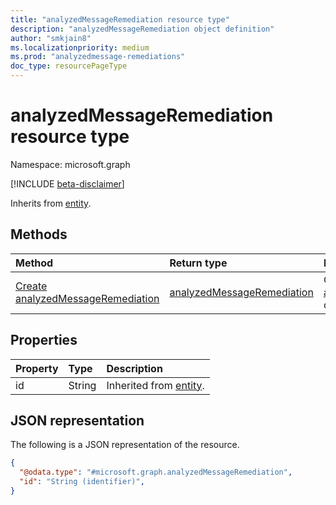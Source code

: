 ```yaml
---
title: "analyzedMessageRemediation resource type"
description: "analyzedMessageRemediation object definition"
author: "smkjain8"
ms.localizationpriority: medium
ms.prod: "analyzedmessage-remediations"
doc_type: resourcePageType
---
```


# analyzedMessageRemediation resource type

Namespace: microsoft.graph

[!INCLUDE [beta-disclaimer](../../includes/beta-disclaimer.md)]

Inherits from [entity](../resources/entity.md).

## Methods
|Method|Return type|Description|
|:---|:---|:---|
|[Create analyzedMessageRemediation](../api/analyzedmessageremediation-post-analyzedmessageremediations.md)|[analyzedMessageRemediation](../resources/analyzedmessageremediation.md)|Create a new [analyzedMessageRemediation](../resources/analyzedmessageremediation.md) object.|


## Properties
|Property|Type|Description|
|:---|:---|:---|
|id|String|Inherited from [entity](../resources/entity.md).|


## JSON representation
The following is a JSON representation of the resource.
<!-- {
  "blockType": "resource",
  "keyProperty": "id",
  "@odata.type": "microsoft.graph.analyzedMessageRemediation",
  "baseType": "microsoft.graph.entity",
  "openType": false
}
-->
``` json
{
  "@odata.type": "#microsoft.graph.analyzedMessageRemediation",
  "id": "String (identifier)",
}
```

